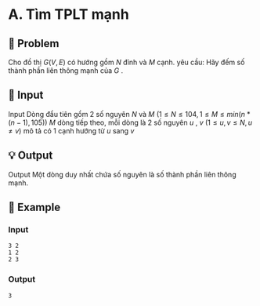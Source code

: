 # A. Tìm TPLT mạnh

## 📖 Problem

Cho đồ thị
$G(V,E)$
có hướng gồm
$N$
đỉnh và
$M$
cạnh.
yêu cầu:
Hãy đếm số thành phần liên thông mạnh của
$G$
.


## 🧩 Input

Input
Dòng đầu tiên gồm 2 số nguyên
$N$
và
$M$
$(1 ≤N≤ 104, 1 ≤M≤min(n* (n- 1), 105))$
$M$
dòng tiếp theo, mỗi dòng là 2 số nguyên
$u$
,
$v$
$(1 ≤u,v≤N,u≠v)$
mô tả có 1 cạnh hướng từ
$u$
sang
$v$


## 💡 Output

Output
Một dòng duy nhất chứa số nguyên là số thành phần liên thông mạnh.


## 🧠 Example

### Input

```text
3 2
1 2
2 3
```

### Output

```text
3
```


